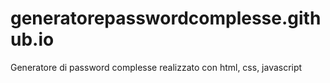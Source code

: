 # generatorepasswordcomplesse.github.io
Generatore di password complesse realizzato con html, css, javascript
